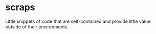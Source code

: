 # scraps
Little snippets of code that are self-contained and provide little value outside of their environments.
